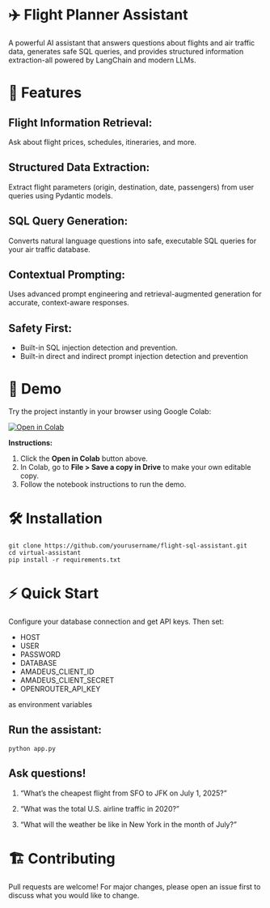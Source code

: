 # ✈️ Flight Planner Assistant

A powerful AI assistant that answers questions about flights and air traffic data, generates safe SQL queries, and provides structured information extraction-all powered by LangChain and modern LLMs.

# 🚀 Features
## Flight Information Retrieval:
Ask about flight prices, schedules, itineraries, and more.

## Structured Data Extraction:
Extract flight parameters (origin, destination, date, passengers) from user queries using Pydantic models.

## SQL Query Generation:
Converts natural language questions into safe, executable SQL queries for your air traffic database.

## Contextual Prompting:
Uses advanced prompt engineering and retrieval-augmented generation for accurate, context-aware responses.

## Safety First:
- Built-in SQL injection detection and prevention.
- Built-in direct and indirect prompt injection detection and prevention

# 🧪 Demo
Try the project instantly in your browser using Google Colab:

<a href="(https://colab.research.google.com/github/ouriquco/virtual-assistant/blob/main/virtual_assistant_demo.ipynb)" target="_blank">
  <img src="https://img.shields.io/badge/Open%20in-Google%20Colab-orange?logo=google-colab" alt="Open in Colab"/>
</a>

**Instructions:**
1. Click the **Open in Colab** button above.
2. In Colab, go to **File > Save a copy in Drive** to make your own editable copy.
3. Follow the notebook instructions to run the demo.

# 🛠️ Installation
```
git clone https://github.com/yourusername/flight-sql-assistant.git
cd virtual-assistant
pip install -r requirements.txt
```

# ⚡ Quick Start
Configure your database connection and get API keys. Then set:
- HOST
- USER
- PASSWORD
- DATABASE
- AMADEUS_CLIENT_ID
- AMADEUS_CLIENT_SECRET
- OPENROUTER_API_KEY
  
as environment variables

## Run the assistant:
```python app.py```

## Ask questions!

1. “What’s the cheapest flight from SFO to JFK on July 1, 2025?”

2. “What was the total U.S. airline traffic in 2020?”

3. “What will the weather be like in New York in the month of July?”

# 🏗️ Contributing
Pull requests are welcome! For major changes, please open an issue first to discuss what you would like to change.



